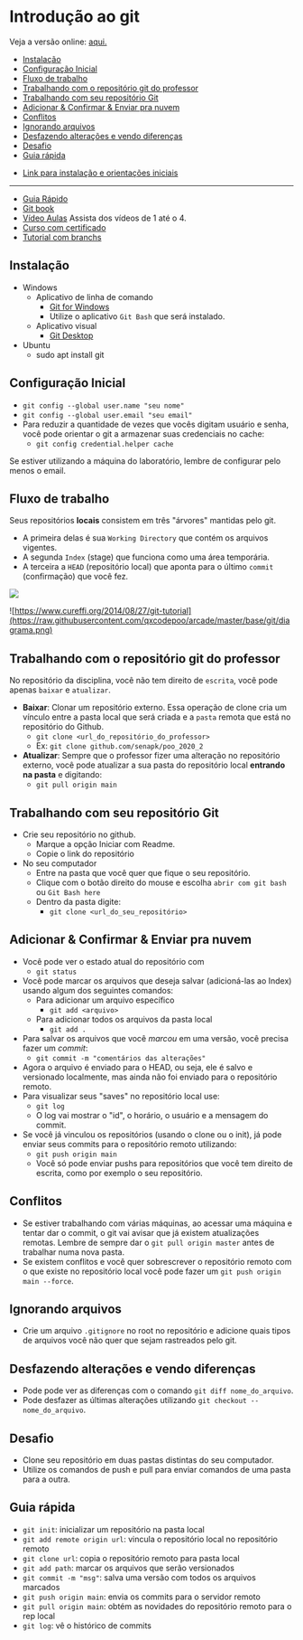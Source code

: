 # Introdução ao git

Veja a versão online: [aqui.](https://github.com/qxcodepoo/arcade/blob/master/base/git/Readme.md)

<!-- toc -->
- [Instalação](#instalação)
- [Configuração Inicial](#configuração-inicial)
- [Fluxo de trabalho](#fluxo-de-trabalho)
- [Trabalhando com o repositório git do professor](#trabalhando-com-o-repositório-git-do-professor)
- [Trabalhando com seu repositório Git](#trabalhando-com-seu-repositório-git)
- [Adicionar & Confirmar & Enviar pra nuvem](#adicionar--confirmar--enviar-pra-nuvem)
- [Conflitos](#conflitos)
- [Ignorando arquivos](#ignorando-arquivos)
- [Desfazendo alterações e vendo diferenças](#desfazendo-alterações-e-vendo-diferenças)
- [Desafio](#desafio)
- [Guia rápida](#guia-rápida)
<!-- toc -->

- [Link para instalação e orientações iniciais](https://www.webdevdrops.com/git-no-windows-github/)

___

- [Guia Rápido](https://rogerdudler.github.io/git-guide/index.pt_BR.html)
- [Git book](https://pt.wikiversity.org/wiki/Git_B%C3%A1sico)
- [Vídeo Aulas](https://www.youtube.com/playlist?list=PLInBAd9OZCzzHBJjLFZzRl6DgUmOeG3H0) Assista dos vídeos de 1 até o 4.
- [Curso com certificado](https://www.schoolofnet.com/curso/git)
- [Tutorial com branchs](https://medium.com/trainingcenter/plano-para-estudar-git-e-github-enquanto-aprende-programa%C3%A7%C3%A3o-f5d5f986f459)

## Instalação

- Windows
  - Aplicativo de linha de comando
    - [Git for Windows](https://gitforwindows.org/)
    - Utilize o aplicativo `Git Bash` que será instalado.
  - Aplicativo visual
    - [Git Desktop](https://desktop.github.com/)
- Ubuntu
  - sudo apt install git

## Configuração Inicial

- `git config --global user.name "seu nome"`
- `git config --global user.email "seu email"`
- Para reduzir a quantidade de vezes que vocês digitam usuário e senha, você pode orientar o git a armazenar suas credenciais no cache:
  - `git config credential.helper cache`

Se estiver utilizando a máquina do laboratório, lembre de configurar pelo menos o email.

## Fluxo de trabalho

Seus repositórios **locais** consistem em três "árvores" mantidas pelo git.

- A primeira delas é sua `Working Directory` que contém os arquivos vigentes.
- A segunda `Index` (stage) que funciona como uma área temporária.
- A terceira a `HEAD` (repositório local) que aponta para o último `commit` (confirmação) que você fez.

![](https://raw.githubusercontent.com/qxcodepoo/arcade/master/base/git/trees.png)

![https://www.cureffi.org/2014/08/27/git-tutorial](https://raw.githubusercontent.com/qxcodepoo/arcade/master/base/git/diagrama.png)

## Trabalhando com o repositório git do professor

No repositório da disciplina, você não tem direito de `escrita`, você pode apenas `baixar` e `atualizar`.

- **Baixar**: Clonar um repositório externo. Essa operação de clone cria um vínculo entre a pasta local que será criada e a `pasta` remota que está no repositório do Github.
  - `git clone <url_do_repositório_do_professor>`
  - Ex: `git clone github.com/senapk/poo_2020_2`
- **Atualizar**: Sempre que o professor fizer uma alteração no repositório externo, você pode atualizar a sua pasta do repositório local **entrando na pasta** e digitando:
  - `git pull origin main`

## Trabalhando com seu repositório Git

- Crie seu repositório no github.
  - Marque a opção Iniciar com Readme.
  - Copie o link do repositório
- No seu computador
  - Entre na pasta que você quer que fique o seu repositório.
  - Clique com o botão direito do mouse e escolha `abrir com git bash` ou `Git Bash here`
  - Dentro da pasta digite:
    - `git clone <url_do_seu_repositório>`

## Adicionar & Confirmar & Enviar pra nuvem

- Você pode ver o estado atual do repositório com
  - `git status`
- Você pode marcar os arquivos que deseja salvar (adicioná-las ao Index) usando algum dos seguintes comandos:
  - Para adicionar um arquivo específico
    - `git add <arquivo>`
  - Para adicionar todos os arquivos da pasta local
    - `git add .`
- Para salvar os arquivos que você _marcou_ em uma versão, você precisa fazer um _commit_:
  - `git commit -m "comentários das alterações"`
- Agora o arquivo é enviado para o HEAD, ou seja, ele é salvo e versionado localmente, mas ainda não foi enviado para o repositório remoto.
- Para visualizar seus "saves" no repositório local use:
  - `git log`
  - O log vai mostrar o "id", o horário, o usuário e a mensagem do commit.
- Se você já vinculou os repositórios (usando o clone ou o init), já pode enviar seus commits para o repositório remoto utilizando:
  - `git push origin main`
  - Você só pode enviar pushs para repositórios que você tem direito de escrita, como por exemplo o seu repositório.

## Conflitos

- Se estiver trabalhando com várias máquinas, ao acessar uma máquina e tentar dar o commit, o git vai avisar que já existem atualizações remotas. Lembre de sempre dar o `git pull origin master` antes de trabalhar numa nova pasta.
- Se existem conflitos e você quer sobrescrever o repositório remoto com o que existe no repositório local você pode fazer um `git push origin main --force`.

## Ignorando arquivos

- Crie um arquivo `.gitignore` no root no repositório e adicione quais tipos de arquivos você não quer que sejam rastreados pelo git.

## Desfazendo alterações e vendo diferenças

- Pode pode ver as diferenças com o comando `git diff nome_do_arquivo`.
- Pode desfazer as últimas alterações utilizando `git checkout -- nome_do_arquivo`.

## Desafio

- Clone seu repositório em duas pastas distintas do seu computador.
- Utilize os comandos de push e pull para enviar comandos de uma pasta para a outra.

## Guia rápida

- `git init`: inicializar um repositório na pasta local
- `git add remote origin url`: vincula o repositório local no repositório remoto
- `git clone url`: copia o repositório remoto para pasta local
- `git add path`: marcar os arquivos que serão versionados
- `git commit -m "msg"`: salva uma versão com todos os arquivos marcados
- `git push origin main`: envia os commits para o servidor remoto
- `git pull origin main`: obtém as novidades do repositório remoto para o rep local
- `git log`: vê o histórico de commits
